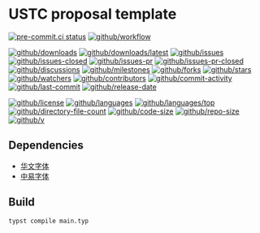 # USTC proposal template

[![pre-commit.ci status](https://results.pre-commit.ci/badge/github/ustc-ivclab/ustc-proposal/main.svg)](https://results.pre-commit.ci/latest/github/ustc-ivclab/ustc-proposal/main)
[![github/workflow](https://github.com/ustc-ivclab/ustc-proposal/actions/workflows/main.yml/badge.svg)](https://github.com/ustc-ivclab/ustc-proposal/actions)

[![github/downloads](https://shields.io/github/downloads/ustc-ivclab/ustc-proposal/total)](https://github.com/ustc-ivclab/ustc-proposal/releases)
[![github/downloads/latest](https://shields.io/github/downloads/ustc-ivclab/ustc-proposal/latest/total)](https://github.com/ustc-ivclab/ustc-proposal/releases/latest)
[![github/issues](https://shields.io/github/issues/ustc-ivclab/ustc-proposal)](https://github.com/ustc-ivclab/ustc-proposal/issues)
[![github/issues-closed](https://shields.io/github/issues-closed/ustc-ivclab/ustc-proposal)](https://github.com/ustc-ivclab/ustc-proposal/issues?q=is%3Aissue+is%3Aclosed)
[![github/issues-pr](https://shields.io/github/issues-pr/ustc-ivclab/ustc-proposal)](https://github.com/ustc-ivclab/ustc-proposal/pulls)
[![github/issues-pr-closed](https://shields.io/github/issues-pr-closed/ustc-ivclab/ustc-proposal)](https://github.com/ustc-ivclab/ustc-proposal/pulls?q=is%3Apr+is%3Aclosed)
[![github/discussions](https://shields.io/github/discussions/ustc-ivclab/ustc-proposal)](https://github.com/ustc-ivclab/ustc-proposal/discussions)
[![github/milestones](https://shields.io/github/milestones/all/ustc-ivclab/ustc-proposal)](https://github.com/ustc-ivclab/ustc-proposal/milestones)
[![github/forks](https://shields.io/github/forks/ustc-ivclab/ustc-proposal)](https://github.com/ustc-ivclab/ustc-proposal/network/members)
[![github/stars](https://shields.io/github/stars/ustc-ivclab/ustc-proposal)](https://github.com/ustc-ivclab/ustc-proposal/stargazers)
[![github/watchers](https://shields.io/github/watchers/ustc-ivclab/ustc-proposal)](https://github.com/ustc-ivclab/ustc-proposal/watchers)
[![github/contributors](https://shields.io/github/contributors/ustc-ivclab/ustc-proposal)](https://github.com/ustc-ivclab/ustc-proposal/graphs/contributors)
[![github/commit-activity](https://shields.io/github/commit-activity/w/ustc-ivclab/ustc-proposal)](https://github.com/ustc-ivclab/ustc-proposal/graphs/commit-activity)
[![github/last-commit](https://shields.io/github/last-commit/ustc-ivclab/ustc-proposal)](https://github.com/ustc-ivclab/ustc-proposal/commits)
[![github/release-date](https://shields.io/github/release-date/ustc-ivclab/ustc-proposal)](https://github.com/ustc-ivclab/ustc-proposal/releases/latest)

[![github/license](https://shields.io/github/license/ustc-ivclab/ustc-proposal)](https://github.com/ustc-ivclab/ustc-proposal/blob/main/LICENSE)
[![github/languages](https://shields.io/github/languages/count/ustc-ivclab/ustc-proposal)](https://github.com/ustc-ivclab/ustc-proposal)
[![github/languages/top](https://shields.io/github/languages/top/ustc-ivclab/ustc-proposal)](https://github.com/ustc-ivclab/ustc-proposal)
[![github/directory-file-count](https://shields.io/github/directory-file-count/ustc-ivclab/ustc-proposal)](https://github.com/ustc-ivclab/ustc-proposal)
[![github/code-size](https://shields.io/github/languages/code-size/ustc-ivclab/ustc-proposal)](https://github.com/ustc-ivclab/ustc-proposal)
[![github/repo-size](https://shields.io/github/repo-size/ustc-ivclab/ustc-proposal)](https://github.com/ustc-ivclab/ustc-proposal)
[![github/v](https://shields.io/github/v/release/ustc-ivclab/ustc-proposal)](https://github.com/ustc-ivclab/ustc-proposal)

## Dependencies

- [华文字体](https://github.com/chengda/popular-fonts)
- [中易字体](https://github.com/StellarCN/scp_zh/tree/master/fonts)

## Build

```sh
typst compile main.typ
```
